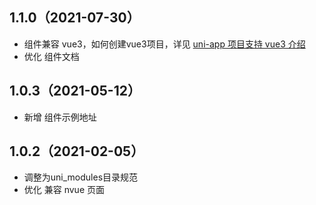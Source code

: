 ## 1.1.0（2021-07-30）
- 组件兼容 vue3，如何创建vue3项目，详见 [uni-app 项目支持 vue3 介绍](https://ask.dcloud.net.cn/article/37834)
- 优化 组件文档
## 1.0.3（2021-05-12）
- 新增 组件示例地址
## 1.0.2（2021-02-05）
- 调整为uni_modules目录规范
- 优化 兼容 nvue 页面
